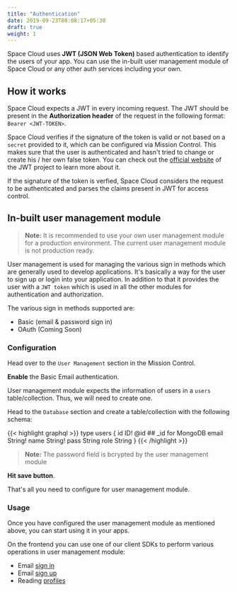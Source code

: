 ```yaml
---
title: "Authentication"
date: 2019-09-23T08:08:17+05:30
draft: true
weight: 1
---
```


Space Cloud uses **JWT (JSON Web Token)** based authentication to identify the users of your app. You can use the in-built user management module of Space Cloud or any other auth services including your own.

## How it works

Space Cloud expects a JWT in every incoming request. The JWT should be present in the **Authorization header** of the request in the following format: `Bearer <JWT-TOKEN>`. 

Space Cloud verifies if the signature of the token is valid or not based on a `secret` provided to it, which can be configured via Mission Control. This makes sure that the user is authenticated and hasn't tried to change or create his / her own false token. You can check out the [official website](https://jwt.io) of the JWT project to learn more about it.

If the signature of the token is verfied, Space Cloud considers the request to be authenticated and parses the claims present in JWT for access control.

## In-built user management module

> **Note:** It is recommended to use your own user management module for a production environment. The current user management module is not production ready.

User management is used for managing the various sign in methods which are generally used to develop applications. It's basically a way for the user to sign up or login into your application. In addition to that it provides the user with a `JWT token` which is used in all the other modules for authentication and authorization. 

The various sign in methods supported are:
- Basic (email & password sign in)
- OAuth (Coming Soon)

### Configuration

Head over to the `User Management` section in the Mission Control.

**Enable** the Basic Email authentication.

User management module expects the information of users in a `users` table/collection. Thus, we will need to create one.

Head to the `Database` section and create a table/collection with the following schema:

{{< highlight graphql >}}
type users {
  id ID! @id ## _id for MongoDB
  email String!
  name String!
  pass String
  role String
}
{{< /highlight >}}

> **Note:** The password field is bcrypted by the user management module

**Hit save button**.

That's all you need to configure for user management module.

### Usage

Once you have configured the user management module as mentioned above, you can start using it in your apps.

On the frontend you can use one of our client SDKs to perform various operations in user management module:
- Email [sign in](/auth/authentication/signin)
- Email [sign up](/auth/authentication/signup)
- Reading [profiles](/auth/authentication/profiles)

